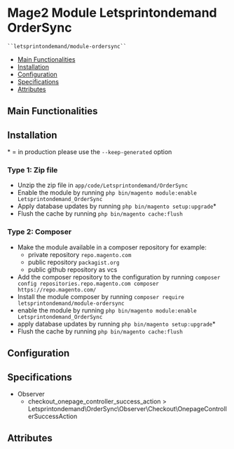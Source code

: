 # Mage2 Module Letsprintondemand OrderSync

    ``letsprintondemand/module-ordersync``

 - [Main Functionalities](#markdown-header-main-functionalities)
 - [Installation](#markdown-header-installation)
 - [Configuration](#markdown-header-configuration)
 - [Specifications](#markdown-header-specifications)
 - [Attributes](#markdown-header-attributes)


## Main Functionalities


## Installation
\* = in production please use the `--keep-generated` option

### Type 1: Zip file

 - Unzip the zip file in `app/code/Letsprintondemand/OrderSync`
 - Enable the module by running `php bin/magento module:enable Letsprintondemand_OrderSync`
 - Apply database updates by running `php bin/magento setup:upgrade`\*
 - Flush the cache by running `php bin/magento cache:flush`

### Type 2: Composer

 - Make the module available in a composer repository for example:
    - private repository `repo.magento.com`
    - public repository `packagist.org`
    - public github repository as vcs
 - Add the composer repository to the configuration by running `composer config repositories.repo.magento.com composer https://repo.magento.com/`
 - Install the module composer by running `composer require letsprintondemand/module-ordersync`
 - enable the module by running `php bin/magento module:enable Letsprintondemand_OrderSync`
 - apply database updates by running `php bin/magento setup:upgrade`\*
 - Flush the cache by running `php bin/magento cache:flush`


## Configuration




## Specifications

 - Observer
	- checkout_onepage_controller_success_action > Letsprintondemand\OrderSync\Observer\Checkout\OnepageControllerSuccessAction


## Attributes



